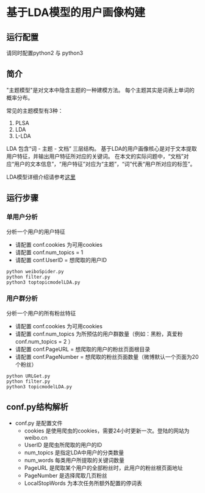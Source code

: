 
# 基于LDA模型的用户画像构建

## 运行配置
请同时配置python2 与 python3

## 简介 
"主题模型"是对文本中隐含主题的一种建模方法。
每个主题其实是词表上单词的概率分布。

常见的主题模型有3种：
1. PLSA
1. LDA
1. L-LDA


LDA 包含“词 - 主题 - 文档” 三层结构。
基于LDA的用户画像核心是对于文本提取用户特征，并输出用户特征所对应的关键词。
在本文的实际问题中，“文档”对应“用户的文本信息”，“用户特征”对应为“主题”，“词”代表“用户所对应的标签”。

LDA模型详细介绍请参考[这里](https://blog.csdn.net/dream_catcher_10/article/details/50812371)

## 运行步骤
### 单用户分析

分析一个用户的用户特征

* 请配置 conf.cookies 为可用cookies
* 请配置 conf.num_topics = 1
* 请配置 conf.UserID = 想爬取的用户ID


```Shell
python weiboSpider.py
python filter.py
python3 toptopicmodelLDA.py
```

### 用户群分析

分析一个用户的所有粉丝特征

* 请配置 conf.cookies 为可用cookies
* 请配置 conf.num_topics 为所预估的用户群数量（例如：黑粉，真爱粉 conf.num_topics = 2 ）
* 请配置 conf.PageURL = 想爬取的用户的粉丝页面根目录
* 请配置 conf.PageNumber = 想爬取的粉丝页面数量（微博默认一个页面为20个粉丝）

```Shell
python URLGet.py
python filter.py
python3 topicmodelLDA.py
```

## conf.py结构解析
* conf.py 是配置文件
	* cookies 是使用爬虫的cookies，需要24小时更新一次。登陆的网站为 weibo.cn
	* UserID 是爬虫所爬取的用户的ID
	* num_topics 是指定LDA中用户的分类数量
	* num_words 每类用户所提取的关键词数量
	* PageURL 是爬取某个用户的全部粉丝时，此用户的粉丝根页面地址
	* PageNumber 是选择爬取几页粉丝
	* LocalStopWords 为本次任务所额外配置的停词表

